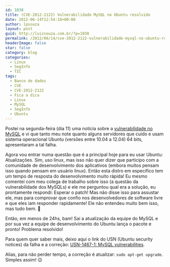 ```yaml
---
id: 1038
title: (CVE-2012-2122) Vulnerabilidade MySQL no Ubuntu resolvido
date: 2012-06-14T12:54:18+00:00
author: lpsouza
layout: post
guid: http://luizsouza.com.br/?p=1038
permalink: /2012/06/14/cve-2012-2122-vulnerabilidade-mysql-no-ubuntu-resolvido/
headerImage: false
star: false
category: blog
categories:
  - Linux
  - SegInfo
  - TIC
tags:
  - Banco de dados
  - CVE
  - CVE-2012-2122
  - Fica a dica
  - Linux
  - MySQL
  - SegInfo
  - Ubuntu
---
```

Postei na segunda-feira (dia 11) uma notícia sobre a [vulnerabilidade no MySQL](http://luizsouza.com.br/2012/06/11/falha-no-mysql-permite-acesso-mesmo-com-senha-incorreta/ "Falha no MySQL permite acesso mesmo com senha incorreta") e vi que tanto meu note quanto alguns servidores que cuido e usam sistema operacional Ubuntu (versões entre 10.04 a 12.04) 64 bits, apresentaram a tal falha.

Agora vou entrar numa questão que é a principal hoje para eu usar Ubuntu: Atualizações. Sim, uso linux, mas isso não quer dizer que participo com a comunidade de desenvolvimento dos aplicativos (embora muitos pensam isso quando pensam em usuário linux). Então esta distro em especifico tem um tempo de resposta do desenvolvimento muito rápida! Eu mesmo comentei com meu colega de trabalho sobre isso (a questão da vulnerabilidade dos MySQLs) e ele me perguntou qual era a solução, eu prontamente respondi: Esperar o patch! Mas não disse isso para assustar ele, mas para comprovar que confio nos desenvolvedores de software livre e que eles iam responder rapidamente! Ele não entendeu muito bem isso, mas tudo bem. 🙂

Então, em menos de 24hs, bam! Sai a atualização da equipe do MySQL e por sua vez a equipe de desenvolvimento do Ubuntu lança o pacote e pronto! Problema resolvido!

Para quem quer saber mais, deixo aqui o link do USN (Ubuntu security notices) da falha e a correção: <a title="USN-1467-1: MySQL vulnerabilities" href="http://www.ubuntu.com/usn/usn-1467-1/" target="_blank">USN-1467-1: MySQL vulnerabilities</a>.

Alias, para não perder tempo, a correção é atualizar: `sudo apt-get upgrade`. Simples assim! 😉